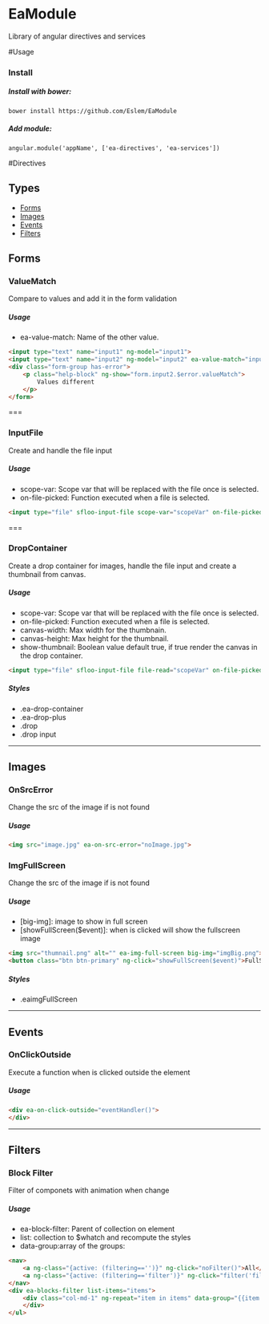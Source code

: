 # EaModule
Library of angular directives and services

#Usage
### Install

##### Install with bower:
```
bower install https://github.com/Eslem/EaModule
```

##### Add module:
```
angular.module('appName', ['ea-directives', 'ea-services'])
```


#Directives

## Types
* [Forms](#iorms)
* [Images](#images)
* [Events](#events)
* [Filters](#filters)

## Forms

### ValueMatch
Compare to values and add it in the form validation

##### Usage
* ea-value-match: Name of the other value.

```html
<input type="text" name="input1" ng-model="input1">
<input type="text" name="input2" ng-model="input2" ea-value-match="input1">
<div class="form-group has-error">
	<p class="help-block" ng-show="form.input2.$error.valueMatch">
		Values different
	</p>
</form>
```

===

### InputFile
Create and handle the file input

##### Usage
* scope-var: Scope var that will be replaced with the file once is selected.
* on-file-picked: Function executed when a file is selected.

```html
<input type="file" sfloo-input-file scope-var="scopeVar" on-file-picked="onFilePicked">
```


===
### DropContainer
Create a drop container for images, handle the file input and create a thumbnail from canvas.

##### Usage
* scope-var: Scope var that will be replaced with the file once is selected.
* on-file-picked: Function executed when a file is selected.
* canvas-width: Max width for the thumbnain.
* canvas-height: Max height for the thumbnail.
* show-thumbnail: Boolean value default true, if true render the canvas in the drop container.

```html
<input type="file" sfloo-input-file file-read="scopeVar" on-file-picked="onFilePicked">
```
##### Styles
* .ea-drop-container
* .ea-drop-plus
* .drop
* .drop input




---
## Images

### OnSrcError
Change the src of the image if is not found

##### Usage
```html
<img src="image.jpg" ea-on-src-error="noImage.jpg">

```

### ImgFullScreen
Change the src of the image if is not found

##### Usage
* [big-img]: image to show in full screen
* [showFullScreen($event)]: when is clicked will show the fullscreen image

```html
<img src="thumnail.png" alt="" ea-img-full-screen big-img="imgBig.png">
<button class="btn btn-primary" ng-click="showFullScreen($event)">FullScreen</button>

```
##### Styles
* .eaimgFullScreen

---
## Events

### OnClickOutside
Execute a function when is clicked outside the element

##### Usage
```html
<div ea-on-click-outside="eventHandler()">
</div>
```


---
## Filters

### Block Filter
Filter of componets with animation when change

##### Usage
* ea-block-filter: Parent of collection on element
* list: collection to $whatch and recompute the styles
* data-group:array of the groups: 

```html
<nav>
	<a ng-class="{active: (filtering=='')}" ng-click="noFilter()">All</a>
	<a ng-class="{active: (filtering=='filter')}" ng-click="filter('filter')">Filter</a>
</nav>
<div ea-blocks-filter list-items="items">
	<div class="col-md-1" ng-repeat="item in items" data-group="{{item.filter}}">
	</div>
</ul>
```